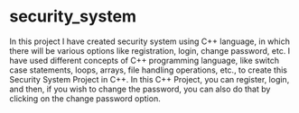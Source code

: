# security_system

In this project I have created security system using C++ language, in which there will be various options like registration, login, change password, etc. I have used different concepts of C++ programming language, like switch case statements, loops, arrays, file handling operations, etc., to create this Security System Project in C++. In this C++ Project, you can register, login, and then, if you wish to change the password, you can also do that by clicking on the change password option.

